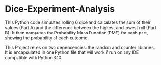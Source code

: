 # Dice-Experiment-Analysis
 This Python code simulates rolling 6 dice and calculates the sum of their values (Part A) and the difference between the highest and lowest roll (Part B). It then computes the Probability Mass Function (PMF) for each part, showing the probability of each outcome.

This Project relies on two dependencies: the random and counter libraries. It is encapsulated in one Python file that will work if run on any IDE compatible with Python 3.10.
